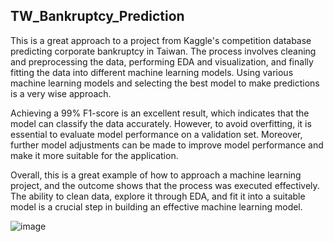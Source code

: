 ## TW_Bankruptcy_Prediction

This is a great approach to a project from Kaggle's competition database predicting corporate bankruptcy in Taiwan. The process involves cleaning and preprocessing the data, performing EDA and visualization, and finally fitting the data into different machine learning models. Using various machine learning models and selecting the best model to make predictions is a very wise approach.

Achieving a 99% F1-score is an excellent result, which indicates that the model can classify the data accurately. However, to avoid overfitting, it is essential to evaluate model performance on a validation set. Moreover, further model adjustments can be made to improve model performance and make it more suitable for the application.

Overall, this is a great example of how to approach a machine learning project, and the outcome shows that the process was executed effectively. The ability to clean data, explore it through EDA, and fit it into a suitable model is a crucial step in building an effective machine learning model.

![image](https://user-images.githubusercontent.com/85270632/219953833-ccdfb67c-eba7-485c-82b6-cb7d940ba0a2.png)

